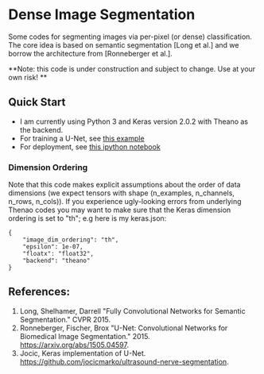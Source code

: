 # Dense Image Segmentation


Some codes for segmenting images via per-pixel (or dense) classification.  The core idea is based on semantic segmentation [Long et al.] and we borrow the architecture from [Ronneberger et al.].

**Note: this code is under construction and subject to change.  Use at your own risk! ** 

## Quick Start

- I am currently using Python 3 and Keras version 2.0.2 with Theano as the backend.
- For training a U-Net, see [this example](./Examples/ISBI_2012/train_isbi.py)
- For deployment, see [this ipython notebook](./Examples/ISBI_2012/deploy_isbi.ipynb)


### Dimension Ordering

Note that this code makes explicit assumptions about the order of data dimensions (we expect tensors with shape (n_examples, n_channels, n_rows, n_cols)).  If you experience ugly-looking errors from underlying Thenao codes you may want to make sure that the Keras dimension ordering is set to "th"; e.g here is my keras.json:

```
{
    "image_dim_ordering": "th",
    "epsilon": 1e-07,
    "floatx": "float32",
    "backend": "theano"
}
```


## References:

1.  Long, Shelhamer, Darrell "Fully Convolutional Networks for Semantic Segmentation." CVPR 2015.
2.  Ronneberger, Fischer, Brox "U-Net: Convolutional Networks for Biomedical Image Segmentation." 2015. https://arxiv.org/abs/1505.04597.
3.  Jocic, Keras implementation of U-Net. https://github.com/jocicmarko/ultrasound-nerve-segmentation.
